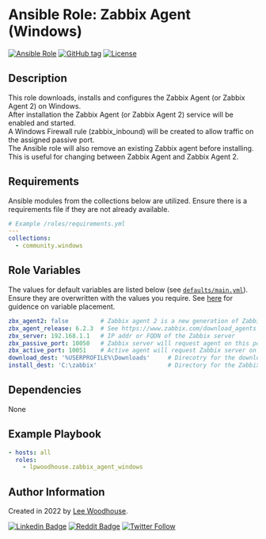 # **Ansible Role:** Zabbix Agent (Windows)
[![Ansible Role](https://img.shields.io/badge/ansible%20role-lpwoodhouse.zabbix_agent_windows-blue.svg)](https://galaxy.ansible.com/lpwoodhouse/zabbix_agent_windows/)
[![GitHub tag](https://img.shields.io/github/tag/lpwoodhouse/zabbix-agent-windows.svg)](https://github.com/lpwoodhouse/zabbix-agent-windows/tags)
[![License](https://img.shields.io/badge/license-MIT-green?sytle=flat)](LICENSE)

## Description

This role downloads, installs and configures the Zabbix Agent (or Zabbix Agent 2) on Windows.<br>
After installation the Zabbix Agent (or Zabbix Agent 2) service will be enabled and started.<br>
A Windows Firewall rule (zabbix_inbound) will be created to allow traffic on the assigned passive port.<br>
The Ansible role will also remove an existing Zabbix agent before installing. This is useful for changing between Zabbix Agent and Zabbix Agent 2.

## Requirements

Ansible modules from the collections below are utilized. Ensure there is a requirements file if they are not already available.

```yaml
# Example /roles/requirements.yml
---
collections:
  - community.windows
```

## Role Variables

The values for default variables are listed below (see [`defaults/main.yml`](defaults/main.yml)). Ensure they are overwritten with the values you require. See [here](https://docs.ansible.com/ansible/latest/user_guide/playbooks_variables.html#variable-precedence-where-should-i-put-a-variable) for guidence on variable placement.

```yaml
zbx_agent2: false         # Zabbix agent 2 is a new generation of Zabbix agent and may be used in place of Zabbix agent
zbx_agent_release: 6.2.3  # See https://www.zabbix.com/download_agents for valid/latest release versions
zbx_server: 192.168.1.1   # IP addr or FQDN of the Zabbix server
zbx_passive_port: 10050   # Zabbix server will request agent on this port
zbx_active_port: 10051    # Active agent will request Zabbix server on this port
download_dest: '%USERPROFILE%\Downloads'     # Direcotry for the downloaded Zabbix agent .zip archive
install_dest: 'C:\zabbix'                    # Directory for the Zabbix agent executables and .conf files
```

## Dependencies

None

## Example Playbook

```yaml
- hosts: all
  roles:
    - lpwoodhouse.zabbix_agent_windows
```

## Author Information

Created in 2022 by [Lee Woodhouse](https://www.leewoodhouse.com/).

[![Linkedin Badge](https://img.shields.io/badge/-LeeWoodhouse-0A66C2?style=flat&logo=Linkedin&logoColor=white&link=https://www.linkedin.com/in/lee-woodhouse-58056118b/)](https://www.linkedin.com/in/lee-woodhouse-58056118b/)
[![Reddit Badge](https://img.shields.io/badge/-lpwoodhouse-FF4500?style=flat&logo=Reddit&logoColor=white&link=https://www.reddit.com/user/lpwoodhouse)](https://www.reddit.com/user/lpwoodhouse)
[![Twitter Follow](https://img.shields.io/twitter/follow/babswoodhouse?style=social)](https://twitter.com/intent/follow?screen_name=babswoodhouse/)
